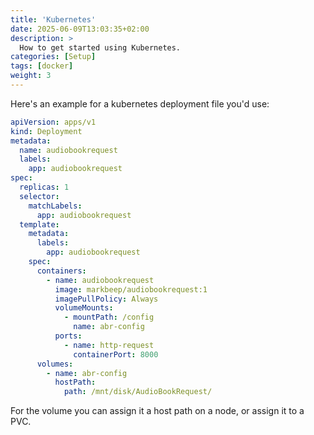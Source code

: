 ```yaml
---
title: 'Kubernetes'
date: 2025-06-09T13:03:35+02:00
description: >
  How to get started using Kubernetes.
categories: [Setup]
tags: [docker]
weight: 3
---
```


Here's an example for a kubernetes deployment file you'd use:

```yaml
apiVersion: apps/v1
kind: Deployment
metadata:
  name: audiobookrequest
  labels:
    app: audiobookrequest
spec:
  replicas: 1
  selector:
    matchLabels:
      app: audiobookrequest
  template:
    metadata:
      labels:
        app: audiobookrequest
    spec:
      containers:
        - name: audiobookrequest
          image: markbeep/audiobookrequest:1
          imagePullPolicy: Always
          volumeMounts:
            - mountPath: /config
              name: abr-config
          ports:
            - name: http-request
              containerPort: 8000
      volumes:
        - name: abr-config
          hostPath:
            path: /mnt/disk/AudioBookRequest/
```

For the volume you can assign it a host path on a node, or assign it to a PVC.
